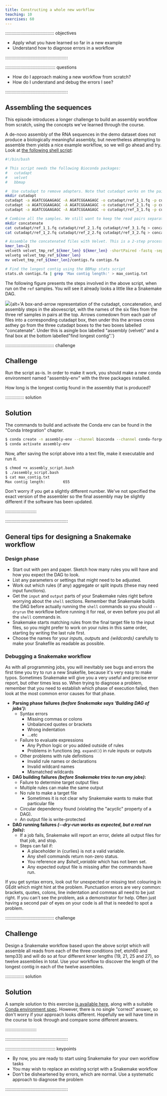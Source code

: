 ```yaml
---
title: Constructing a whole new workflow
teaching: 10
exercises: 60
---
```


::::::::::::::::::::::::::::::::::::::: objectives

- Apply what you have learned so far in a new example
- Understand how to diagnose errors in a workflow

::::::::::::::::::::::::::::::::::::::::::::::::::

:::::::::::::::::::::::::::::::::::::::: questions

- How do I approach making a new workflow from scratch?
- How do I understand and debug the errors I see?

::::::::::::::::::::::::::::::::::::::::::::::::::

## Assembling the sequences

This episode introduces a longer challenge to build an assembly workflow from scratch, using the
concepts we've learned through the course.

A de-novo assembly of the RNA sequences in the demo dataset does not produce a biologically
meaningful assembly, but nevertheless attempting to assemble them yields a nice example workflow,
so we will go ahead and try. Look at [the following shell script](code/assembly_script.bash):

```bash
#!/bin/bash

# This script needs the following Bioconda packages:
#   cutadapt
#   velvet
#   bbmap

#  Use cutadapt to remove adapters. Note that cutadapt works on the paired sequences
mkdir cutadapt
cutadapt -a AGATCGGAAGAGC -A AGATCGGAAGAGC -o cutadapt/ref_1_1.fq -p cutadapt/ref_1_2.fq reads/ref_1_1.fq reads/ref_1_2.fq
cutadapt -a AGATCGGAAGAGC -A AGATCGGAAGAGC -o cutadapt/ref_2_1.fq -p cutadapt/ref_2_2.fq reads/ref_2_1.fq reads/ref_2_2.fq
cutadapt -a AGATCGGAAGAGC -A AGATCGGAAGAGC -o cutadapt/ref_3_1.fq -p cutadapt/ref_3_2.fq reads/ref_3_1.fq reads/ref_3_2.fq

# Combine all the samples. We still want to keep the read pairs separate.
mkdir concatenate
cat cutadapt/ref_1_1.fq cutadapt/ref_2_1.fq cutadapt/ref_3_1.fq > concatenate/ref_1.fq
cat cutadapt/ref_1_2.fq cutadapt/ref_2_2.fq cutadapt/ref_3_2.fq > concatenate/ref_2.fq

# Assemble the concatenated files with Velvet. This is a 2-step process: velveth then velvetg
kmer_len=21
velveth velvet_tmp_ref_${kmer_len} ${kmer_len} -shortPaired -fastq -separate concatenate/ref_1.fq concatenate/ref_2.fq
velvetg velvet_tmp_ref_${kmer_len}
mv velvet_tmp_ref_${kmer_len}/contigs.fa contigs.fa

# Find the longest contig using the BBMap stats script
stats.sh contigs.fa | grep 'Max contig length:' > max_contig.txt
```

The following figure presents the steps involved in the above script, when run on the `ref` samples.
You will see it already looks a little like a Snakemake DAG.

![][fig-flow]{alt='A box-and-arrow representation of the cutadapt, concatenation, and assembly steps in the abovescript, with the names of the six files from the three ref samples in pairs at the top. Arrows comedown from each pair of files into a corresponding cutadapt box, then under this the arrows cross asthey go from the three cutadapt boxes to the two boxes labelled "concatenate". Under this is asingle box labelled "assembly (velvet)" and a final box at the bottom labelled"find longest contig".'}

:::::::::::::::::::::::::::::::::::::::  challenge

## Challenge

Run the script as-is. In order to make it work, you should make a new conda environment named
"assembly-env" with the three packages installed.

How long is the longest contig found in the assembly that is produced?

:::::::::::::::  solution

## Solution

The commands to build and activate the Conda env can be found in the "Conda Integration"
chapter.

```bash
$ conda create -n assembly-env --channel bioconda --channel conda-forge cutadapt velvet bbmap
$ conda activate assembly-env
```

Now, after saving the script above into a text file, make it executable and run it.

```bash
$ chmod +x assembly_script.bash
$ ./assembly_script.bash
$ cat max_contig.txt 
Max contig length:        655
```

Don't worry if you get a slightly different number. We've not specified the exact version of
the assembler so the final assembly may be slightly different if the software has been updated.

:::::::::::::::::::::::::

::::::::::::::::::::::::::::::::::::::::::::::::::

## General tips for designing a Snakemake workflow

### Design phase

- Start out with pen and paper. Sketch how many rules you will have and how you expect the DAG
  to look.
- List any parameters or settings that might need to be adjusted.
- Work out which rules (if any) aggregate or split inputs (these may need input functions).
- Get the `input` and `output` parts of your Snakemake rules right before worrying about the
  `shell` sections. Remember that Snakemake builds the DAG before actually running the `shell`
  commands so you should `--dryrun` the workflow before running it for real, or even before you
  put all the `shell` commands in.
- Snakemake starts matching rules from the final target file to the input files, so you might
  prefer to work on your rules in this same order, starting by writing the last rule first.
- Choose the names for your *input*s, *output*s and *{wildcards}* carefully to make your Snakefile
  as readable as possible.

### Debugging a Snakemake workflow

As with all programming jobs, you will inevitably see bugs and errors the first time you try to run
a new Snakefile, because it's very easy to make typos. Sometimes Snakemake will give you a very
useful and precise error report, but other times less so. When trying to diagnose a problem,
remember that you need to establish which phase of execution failed, then look at the most common
error causes for that phase.

- **Parsing phase failures *(before Snakemake says 'Building DAG of jobs')*:**
  - Syntax errors
    - Missing commas or colons
    - Unbalanced quotes or brackets
    - Wrong indentation
    - ...etc
  - Failure to evaluate expressions
    - Any Python logic or you added outside of rules
    - Problems in functions (eg. `expand()`) in rule inputs or outputs
  - Other problems with rule definitions
    - Invalid rule names or declarations
    - Invalid wildcard names
    - Mismatched wildcards
- **DAG building failures *(before Snakemake tries to run any jobs)*:**
  - Failure to determine target output files
  - Multiple rules can make the same output
  - No rule to make a target file
    - Sometimes it is not clear why Snakemake wants to make that particular file
  - Circular dependency found (violating the "acyclic" property of a DAG).
  - An output file is write-protected
- **DAG running failures *(--dry-run works as expected, but a real run fails)*:**
  - If a job fails, Snakemake will report an error, delete all output files for that job,
    and stop.
  - Steps can fail if:
    - A placeholder in {curlies} is not a valid variable.
    - Any shell commands return non-zero status.
    - You reference any *$shell\_variable* which has not been set.
    - Any expected output file is missing after the commands have run.

If you get syntax errors, look out for unexpected or missing text colouring in GEdit which might
hint at the problem. Punctuation errors are very common: brackets, quotes, colons, line indentation
and commas all need to be just right. If you can't see the problem, ask a demonstrator for help.
Often just having a second pair of eyes on your code is all that is needed to spot a problem.

:::::::::::::::::::::::::::::::::::::::  challenge

## Challenge

Design a Snakemake workflow based upon the above script which will assemble all reads from each
of the three conditions (ref, etoh60 and temp33) and will do so at four different kmer lengths
(19, 21, 25 and 27), so twelve assemblies in total. Use your workflow to discover the length of
the longest contig in each of the twelve assemblies.

:::::::::::::::  solution

## Solution

A sample solution to this exercise [is available here](code/assembly_with_conda.Snakefile),
along with a suitable [Conda environment spec](code/assembly_conda_env.yaml). However, there
is no single "correct" answer, so don't worry if your approach looks different. Hopefully we
will have time in the course to look through and compare some different answers.

:::::::::::::::::::::::::

::::::::::::::::::::::::::::::::::::::::::::::::::



[fig-flow]: fig/assembly_flow.svg


:::::::::::::::::::::::::::::::::::::::: keypoints

- By now, you are ready to start using Snakemake for your own workflow tasks
- You may wish to replace an existing script with a Snakemake workflow
- Don't be disheartened by errors, which are normal. Use a systematic approach to diagnose the problem

::::::::::::::::::::::::::::::::::::::::::::::::::


